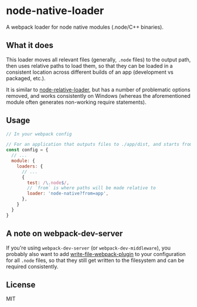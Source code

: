 # node-native-loader

A webpack loader for node native modules (.node/C++ binaries).

## What it does

This loader moves all relevant files (generally, `.node` files) to the output path, then uses
relative paths to load them, so that they can be loaded in a consistent location across different
builds of an app (development vs packaged, etc.).

It is similar to [node-relative-loader](https://www.npmjs.com/package/node-relative-loader), but
has a number of problematic options removed, and works consistently on Windows (whereas the
aforementioned module often generates non-working require statements).

## Usage

```javascript
// In your webpack config

// For an application that outputs files to ./app/dist, and starts from ./app/index:
const config = {
  // ...
  module: {
    loaders: {
      // ...
      {
        test: /\.node$/,
        // `from` is where paths will be made relative to
        loader: 'node-native?from=app',
      },
    }
  }
}
```

## A note on webpack-dev-server

If you're using `webpack-dev-server` (or `webpack-dev-middleware`), you probably also want to add
[write-file-webpack-plugin](https://www.npmjs.com/package/write-file-webpack-plugin) to your
configuration for all `.node` files, so that they still get written to the filesystem and can be
required consistently.

## License

MIT

